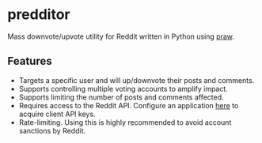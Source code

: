 # predditor
Mass downvote/upvote utility for Reddit written in Python using <a href="https://github.com/praw-dev/praw">praw</a>.

<h2>Features</h2>
<ul>
  <li>Targets a specific user and will up/downvote their posts and comments.</li>
  <li>Supports controlling multiple voting accounts to amplify impact.</li>
  <li>Supports limiting the number of posts and comments affected.</li>
  <li>Requires access to the Reddit API. Configure an application <a href="https://www.reddit.com/prefs/apps">here</a> to acquire client API keys.</li>
  <li>Rate-limiting. Using this is highly recommended to avoid account sanctions by Reddit.</li>
</ul>
